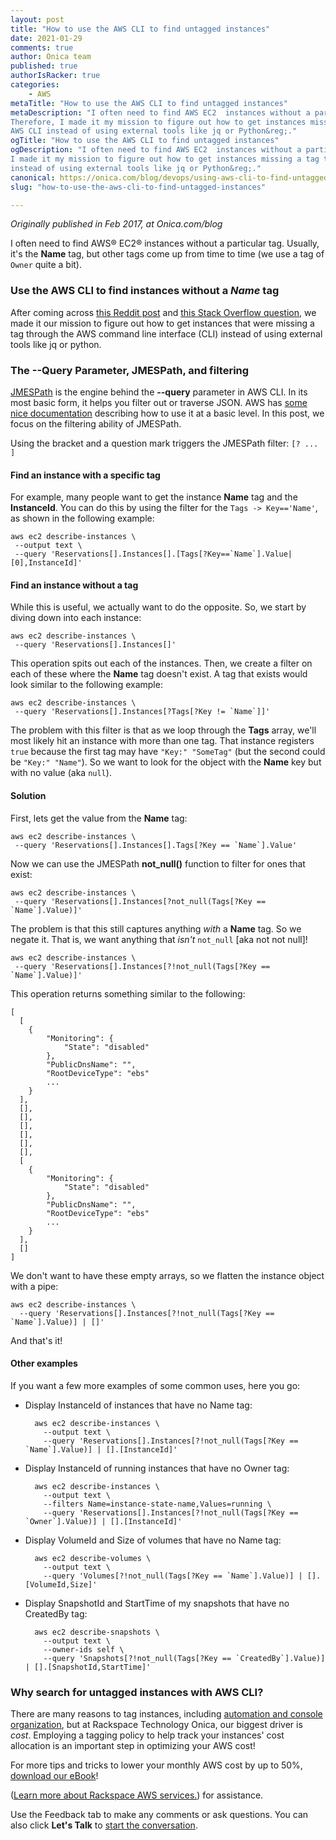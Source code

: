 ```yaml
---
layout: post
title: "How to use the AWS CLI to find untagged instances"
date: 2021-01-29
comments: true
author: Onica team
published: true
authorIsRacker: true
categories:
    - AWS
metaTitle: "How to use the AWS CLI to find untagged instances"
metaDescription: "I often need to find AWS EC2  instances without a particular tag.
Therefore, I made it my mission to figure out how to get instances missing a tag through
AWS CLI instead of using external tools like jq or Python&reg;."
ogTitle: "How to use the AWS CLI to find untagged instances"
ogDescription: "I often need to find AWS EC2  instances without a particular tag. Therefore,
I made it my mission to figure out how to get instances missing a tag through AWS CLI
instead of using external tools like jq or Python&reg;."
canonical: https://onica.com/blog/devops/using-aws-cli-to-find-untagged-instances/
slug: "how-to-use-the-aws-cli-to-find-untagged-instances"

---
```


*Originally published in Feb 2017, at Onica.com/blog*

I often need to find AWS&reg; EC2&reg; instances without a particular tag. Usually, it's
the **Name** tag, but other tags come up from time to time (we use a tag of `Owner` quite
a bit). 

<!--more-->

### Use the AWS CLI to find instances without a *Name* tag

After coming across [this Reddit post](https://www.reddit.com/r/aws/comments/5unh0g/finding_ec2_instances_which_lack_a_certain_tag/)
and [this Stack Overflow question](https://stackoverflow.com/questions/18858120/finding-all-amazon-aws-instances-that-do-not-have-a-certain-tag),
we made it our mission to figure out how to get instances that were missing a tag through
the AWS command line interface (CLI) instead of using external tools like jq or python.

### The --Query Parameter, JMESPath, and filtering

[JMESPath](https://jmespath.org/) is the engine behind the **--query** parameter in AWS
CLI. In its most basic form, it helps you filter out or traverse JSON. AWS has
[some nice documentation](https://docs.aws.amazon.com/cli/latest/userguide/cli-usage-output.html)
describing how to use it at a basic level. In this post, we focus on the filtering ability
of JMESPath.

Using the bracket and a question mark triggers the JMESPath filter: `[? ... ]`

#### Find an instance with a specific tag

For example, many people want to get the instance **Name** tag and the **InstanceId**. You
can do this by using the filter for the `Tags -> Key=='Name'`, as shown in the following
example:

    aws ec2 describe-instances \
     --output text \
     --query 'Reservations[].Instances[].[Tags[?Key==`Name`].Value|[0],InstanceId]'

#### Find an instance without a tag

While this is useful, we actually want to do the opposite. So, we start by diving down into
each instance:

    aws ec2 describe-instances \
     --query 'Reservations[].Instances[]'

This operation spits out each of the instances. Then, we create a filter on each of these
where the **Name** tag doesn't exist. A tag that exists would look similar to the following
example:

    aws ec2 describe-instances \
     --query 'Reservations[].Instances[?Tags[?Key != `Name`]]'

The problem with this filter is that as we loop through the **Tags** array, we'll most
likely hit an instance with more than one tag. That instance registers `true` because the
first tag may have `"Key:" "SomeTag"` (but the second could be `"Key:" "Name"`). So we want
to look for the object with the **Name** key but with no value (aka `null`).

#### Solution

First, lets get the value from the **Name** tag:

    aws ec2 describe-instances \
     --query 'Reservations[].Instances[].Tags[?Key == `Name`].Value'

Now we can use the JMESPath **not_null()** function to filter for ones that exist:

    aws ec2 describe-instances \
     --query 'Reservations[].Instances[?not_null(Tags[?Key == `Name`].Value)]'

The problem is that this still captures anything *with* a **Name** tag. So we negate it.
That is, we want anything that *isn't* `not_null` [aka not not null]!

    aws ec2 describe-instances \
     --query 'Reservations[].Instances[?!not_null(Tags[?Key == `Name`].Value)]'

This operation returns something similar to the following:

    [
      [
        {
            "Monitoring": {
                "State": "disabled"
            }, 
            "PublicDnsName": "", 
            "RootDeviceType": "ebs"
            ...
        }
      ], 
      [], 
      [], 
      [], 
      [], 
      [], 
      [], 
      [
        {
            "Monitoring": {
                "State": "disabled"
            }, 
            "PublicDnsName": "", 
            "RootDeviceType": "ebs"
            ...
        }
      ], 
      []
    ]

We don't want to have these empty arrays, so we flatten the instance object with a pipe:

    aws ec2 describe-instances \
      --query 'Reservations[].Instances[?!not_null(Tags[?Key == `Name`].Value)] | []'

And that's it! 

#### Other examples

If you want a few more examples of some common uses, here you go:

- Display InstanceId of instances that have no Name tag:

        aws ec2 describe-instances \
          --output text \
          --query 'Reservations[].Instances[?!not_null(Tags[?Key == `Name`].Value)] | [].[InstanceId]'
 
- Display InstanceId of running instances that have no Owner tag:

        aws ec2 describe-instances \
          --output text \
          --filters Name=instance-state-name,Values=running \
          --query 'Reservations[].Instances[?!not_null(Tags[?Key == `Owner`].Value)] | [].[InstanceId]'
 
- Display VolumeId and Size of volumes that have no Name tag:

        aws ec2 describe-volumes \
          --output text \
          --query 'Volumes[?!not_null(Tags[?Key == `Name`].Value)] | [].[VolumeId,Size]'
 
- Display SnapshotId and StartTime of my snapshots that have no CreatedBy tag:

        aws ec2 describe-snapshots \
          --output text \
          --owner-ids self \
          --query 'Snapshots[?!not_null(Tags[?Key == `CreatedBy`].Value)] | [].[SnapshotId,StartTime]'

### Why search for untagged instances with AWS CLI?

There are many reasons to tag instances, including
[automation and console organization](https://d1.awsstatic.com/whitepapers/aws-tagging-best-practices.pdf),
but at Rackspace Technology Onica, our biggest driver is *cost*. Employing a tagging policy to
help track your instances' cost allocation is an important step in optimizing your AWS cost!
 
For more tips and tricks to lower your monthly AWS cost by up to 50%,
[download our eBook](https://insights.onica.com/cost-optimization-2020)!

(<a class="cta purple" id="cta" href="https://www.rackspace.com/cloud/aws">Learn more about Rackspace AWS services.</a>) for assistance.

Use the Feedback tab to make any comments or ask questions. You can also click
**Let's Talk** to [start the conversation](https://www.rackspace.com/).

